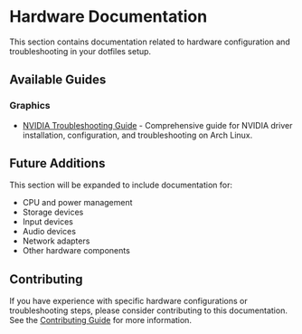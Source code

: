 # Hardware Documentation

This section contains documentation related to hardware configuration and troubleshooting in your dotfiles setup.

## Available Guides

### Graphics

- [NVIDIA Troubleshooting Guide](./Hardware-nvidia-troubleshooting) - Comprehensive guide for NVIDIA driver installation, configuration, and troubleshooting on Arch Linux.

## Future Additions

This section will be expanded to include documentation for:

- CPU and power management
- Storage devices
- Input devices
- Audio devices
- Network adapters
- Other hardware components

## Contributing

If you have experience with specific hardware configurations or troubleshooting steps, please consider contributing to this documentation. See the [Contributing Guide](CONTRIBUTING) for more information.
